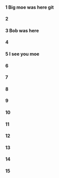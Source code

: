 #### 1 Big moe was here git
#### 2
#### 3 Bob was here
#### 4
#### 5 I see you moe
#### 6
#### 7
#### 8
#### 9
#### 10
#### 11
#### 12
#### 13
#### 14
#### 15
